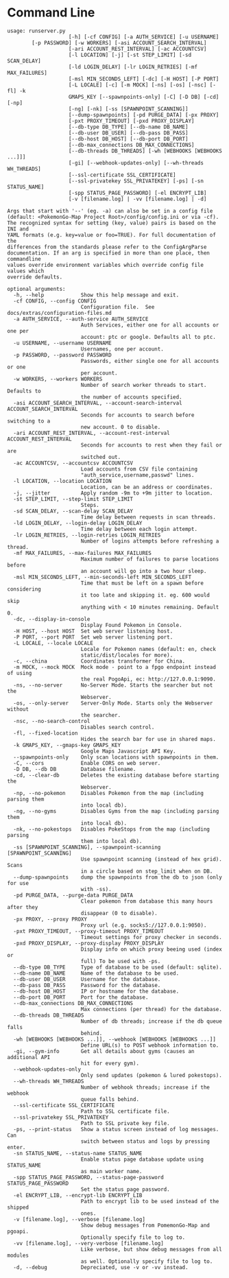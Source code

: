# Command Line

    usage: runserver.py
                        [-h] [-cf CONFIG] [-a AUTH_SERVICE] [-u USERNAME]
			[-p PASSWORD] [-w WORKERS] [-asi ACCOUNT_SEARCH_INTERVAL]
                        [-ari ACCOUNT_REST_INTERVAL] [-ac ACCOUNTCSV]
                        [-l LOCATION] [-j] [-st STEP_LIMIT] [-sd SCAN_DELAY]
                        [-ld LOGIN_DELAY] [-lr LOGIN_RETRIES] [-mf MAX_FAILURES]
                        [-msl MIN_SECONDS_LEFT] [-dc] [-H HOST] [-P PORT]
                        [-L LOCALE] [-c] [-m MOCK] [-ns] [-os] [-nsc] [-fl] -k
                        GMAPS_KEY [--spawnpoints-only] [-C] [-D DB] [-cd] [-np]
                        [-ng] [-nk] [-ss [SPAWNPOINT_SCANNING]]
                        [--dump-spawnpoints] [-pd PURGE_DATA] [-px PROXY]
                        [-pxt PROXY_TIMEOUT] [-pxd PROXY_DISPLAY]
                        [--db-type DB_TYPE] [--db-name DB_NAME]
                        [--db-user DB_USER] [--db-pass DB_PASS]
                        [--db-host DB_HOST] [--db-port DB_PORT]
                        [--db-max_connections DB_MAX_CONNECTIONS]
                        [--db-threads DB_THREADS] [-wh [WEBHOOKS [WEBHOOKS ...]]]
                        [-gi] [--webhook-updates-only] [--wh-threads WH_THREADS]
                        [--ssl-certificate SSL_CERTIFICATE]
                        [--ssl-privatekey SSL_PRIVATEKEY] [-ps] [-sn STATUS_NAME]
                        [-spp STATUS_PAGE_PASSWORD] [-el ENCRYPT_LIB]
                        [-v [filename.log] | -vv [filename.log] | -d]
    
    Args that start with '--' (eg. -a) can also be set in a config file
    (default: <PokemonGo-Map Project Root>/config/config.ini or via -cf).
    The recognized syntax for setting (key, value) pairs is based on the INI and
    YAML formats (e.g. key=value or foo=TRUE). For full documentation of the
    differences from the standards please refer to the ConfigArgParse
    documentation. If an arg is specified in more than one place, then commandline
    values override environment variables which override config file values which
    override defaults.
    
    optional arguments:
      -h, --help            Show this help message and exit.
      -cf CONFIG, --config CONFIG
                            Configuration file.  See docs/extras/configuration-files.md
      -a AUTH_SERVICE, --auth-service AUTH_SERVICE
                            Auth Services, either one for all accounts or one per
                            account: ptc or google. Defaults all to ptc. 
      -u USERNAME, --username USERNAME
                            Usernames, one per account. 
      -p PASSWORD, --password PASSWORD
                            Passwords, either single one for all accounts or one
                            per account. 
      -w WORKERS, --workers WORKERS
                            Number of search worker threads to start. Defaults to
                            the number of accounts specified. 
      -asi ACCOUNT_SEARCH_INTERVAL, --account-search-interval ACCOUNT_SEARCH_INTERVAL
                            Seconds for accounts to search before switching to a
                            new account. 0 to disable.
      -ari ACCOUNT_REST_INTERVAL, --account-rest-interval ACCOUNT_REST_INTERVAL
                            Seconds for accounts to rest when they fail or are
                            switched out.
      -ac ACCOUNTCSV, --accountcsv ACCOUNTCSV
                            Load accounts from CSV file containing
                            "auth_service,username,passwd" lines.
      -l LOCATION, --location LOCATION
                            Location, can be an address or coordinates.
      -j, --jitter          Apply random -9m to +9m jitter to location.
      -st STEP_LIMIT, --step-limit STEP_LIMIT
                            Steps.
      -sd SCAN_DELAY, --scan-delay SCAN_DELAY
                            Time delay between requests in scan threads.
      -ld LOGIN_DELAY, --login-delay LOGIN_DELAY
                            Time delay between each login attempt.
      -lr LOGIN_RETRIES, --login-retries LOGIN_RETRIES
                            Number of logins attempts before refreshing a thread.
      -mf MAX_FAILURES, --max-failures MAX_FAILURES
                            Maximum number of failures to parse locations before
                            an account will go into a two hour sleep.
      -msl MIN_SECONDS_LEFT, --min-seconds-left MIN_SECONDS_LEFT
                            Time that must be left on a spawn before considering
                            it too late and skipping it. eg. 600 would skip
                            anything with < 10 minutes remaining. Default 0.
      -dc, --display-in-console
                            Display Found Pokemon in Console.
      -H HOST, --host HOST  Set web server listening host.
      -P PORT, --port PORT  Set web server listening port.
      -L LOCALE, --locale LOCALE
                            Locale for Pokemon names (default: en, check
                            static/dist/locales for more).
      -c, --china           Coordinates transformer for China.
      -m MOCK, --mock MOCK  Mock mode - point to a fpgo endpoint instead of using
                            the real PogoApi, ec: http://127.0.0.1:9090.
      -ns, --no-server      No-Server Mode. Starts the searcher but not the
                            Webserver.
      -os, --only-server    Server-Only Mode. Starts only the Webserver without
                            the searcher.
      -nsc, --no-search-control
                            Disables search control.
      -fl, --fixed-location
                            Hides the search bar for use in shared maps.
      -k GMAPS_KEY, --gmaps-key GMAPS_KEY
                            Google Maps Javascript API Key.
      --spawnpoints-only    Only scan locations with spawnpoints in them.
      -C, --cors            Enable CORS on web server.
      -D DB, --db DB        Database filename.
      -cd, --clear-db       Deletes the existing database before starting the
                            Webserver.
      -np, --no-pokemon     Disables Pokemon from the map (including parsing them
                            into local db).
      -ng, --no-gyms        Disables Gyms from the map (including parsing them
                            into local db).
      -nk, --no-pokestops   Disables PokeStops from the map (including parsing
                            them into local db).
      -ss [SPAWNPOINT_SCANNING], --spawnpoint-scanning [SPAWNPOINT_SCANNING]
                            Use spawnpoint scanning (instead of hex grid). Scans
                            in a circle based on step_limit when on DB.
      --dump-spawnpoints    dump the spawnpoints from the db to json (only for use
                            with -ss).
      -pd PURGE_DATA, --purge-data PURGE_DATA
                            Clear pokemon from database this many hours after they
                            disappear (0 to disable).
      -px PROXY, --proxy PROXY
                            Proxy url (e.g. socks5://127.0.0.1:9050).
      -pxt PROXY_TIMEOUT, --proxy-timeout PROXY_TIMEOUT
                            Timeout settings for proxy checker in seconds.
      -pxd PROXY_DISPLAY, --proxy-display PROXY_DISPLAY
                            Display info on which proxy beeing used (index or
                            full) To be used with -ps.
      --db-type DB_TYPE     Type of database to be used (default: sqlite).
      --db-name DB_NAME     Name of the database to be used.
      --db-user DB_USER     Username for the database.
      --db-pass DB_PASS     Password for the database.
      --db-host DB_HOST     IP or hostname for the database.
      --db-port DB_PORT     Port for the database.
      --db-max_connections DB_MAX_CONNECTIONS
                            Max connections (per thread) for the database.
      --db-threads DB_THREADS
                            Number of db threads; increase if the db queue falls
                            behind.
      -wh [WEBHOOKS [WEBHOOKS ...]], --webhook [WEBHOOKS [WEBHOOKS ...]]
                            Define URL(s) to POST webhook information to.
      -gi, --gym-info       Get all details about gyms (causes an additional API
                            hit for every gym).
      --webhook-updates-only
                            Only send updates (pokemon & lured pokestops).
      --wh-threads WH_THREADS
                            Number of webhook threads; increase if the webhook
                            queue falls behind.
      --ssl-certificate SSL_CERTIFICATE
                            Path to SSL certificate file.
      --ssl-privatekey SSL_PRIVATEKEY
                            Path to SSL private key file.
      -ps, --print-status   Show a status screen instead of log messages. Can
                            switch between status and logs by pressing enter.
      -sn STATUS_NAME, --status-name STATUS_NAME
                            Enable status page database update using STATUS_NAME
                            as main worker name.
      -spp STATUS_PAGE_PASSWORD, --status-page-password STATUS_PAGE_PASSWORD
                            Set the status page password.
      -el ENCRYPT_LIB, --encrypt-lib ENCRYPT_LIB
                            Path to encrypt lib to be used instead of the shipped
                            ones.
      -v [filename.log], --verbose [filename.log]
                            Show debug messages from PomemonGo-Map and pgoapi.
                            Optionally specify file to log to.
      -vv [filename.log], --very-verbose [filename.log]
                            Like verbose, but show debug messages from all modules
                            as well. Optionally specify file to log to.
      -d, --debug           Depreciated, use -v or -vv instead.
    
